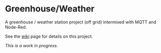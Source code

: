 # Greenhouse/Weather
A greenhouse / weather station project (off grid) intermixed with MQTT and Node-Red.

See the [wiki](https://github.com/jr3cermak/greenhouse-weather/wiki) page for details on this project.

*This is a work in progress.*

